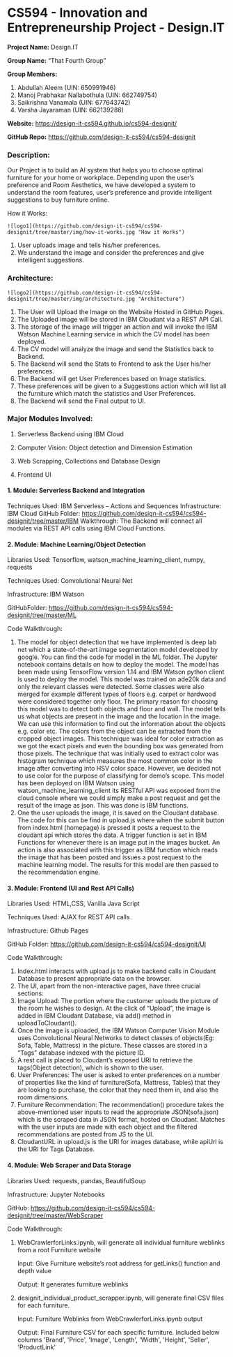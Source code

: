 # CS594 - Innovation and Entrepreneurship Project - Design.IT

__Project Name:__ Design.IT

__Group Name:__ “That Fourth Group”

__Group Members:__
1.	Abdullah Aleem (UIN: 650991946)
2.	Manoj Prabhakar Nallabothula (UIN: 662749754)
3.	Saikrishna Vanamala (UIN: 677643742)
4.	Varsha Jayaraman (UIN: 662139286)

__Website:__ https://design-it-cs594.github.io/cs594-designit/

__GitHub Repo:__ https://github.com/design-it-cs594/cs594-designit

### Description: 

Our Project is to build an AI system that helps you to choose optimal furniture for your home or workplace. Depending upon the user’s preference and Room Aesthetics, we have developed a system to understand the room features, user’s preference and provide intelligent suggestions to buy furniture online.

How it Works:
	
	![logo1](https://github.com/design-it-cs594/cs594-designit/tree/master/img/how-it-works.jpg "How it Works")

1.	User uploads image and tells his/her preferences.
2.	We understand the image and consider the preferences and give intelligent suggestions.


### Architecture:

	![logo2](https://github.com/design-it-cs594/cs594-designit/tree/master/img/architecture.jpg "Architecture")

1.	The User will Upload the Image on the Website Hosted in GitHub Pages.
2.	The Uploaded image will be stored in IBM Cloudant via a REST API Call.
3.	The storage of the image will trigger an action and will invoke the IBM Watson Machine Learning service in which the CV model has been deployed.
4.	The CV model will analyze the image and send the Statistics back to Backend.
5.	The Backend will send the Stats to Frontend to ask the User his/her preferences.
6.	The Backend will get User Preferences based on Image statistics.
7.	These preferences will be given to a Suggestions action which will list all the furniture which match the statistics and User Preferences.
8.	The Backend will send the Final output to UI. 


### Major Modules Involved: 

1.	Serverless Backend using IBM Cloud

2.	Computer Vision: Object detection and Dimension Estimation

3.	Web Scrapping, Collections and Database Design

4.	Frontend UI


#### 1.	Module: Serverless Backend and Integration
Techniques Used: IBM Serverless – Actions and Sequences
Infrastructure: IBM Cloud
GitHub Folder: https://github.com/design-it-cs594/cs594-designit/tree/master/IBM
Walkthrough:
The Backend will connect all modules via REST API calls using IBM Cloud Functions.

#### 2.	Module: Machine Learning/Object Detection
Libraries Used: Tensorflow, watson_machine_learning_client, numpy, requests

Techniques Used: Convolutional Neural Net 

Infrastructure: IBM Watson

GitHubFolder: https://github.com/design-it-cs594/cs594-designit/tree/master/ML 

Code Walkthrough:
1.	The model for object detection that we have implemented is deep lab net which a state-of-the-art image segmentation model developed by google. You can find the code for model in the ML folder. The Jupyter notebook contains details on how to deploy the model. The model has been made using TensorFlow version 1.14 and IBM Watson python client is used to deploy the model. This model was trained on ade20k data and only the relevant classes were detected. Some classes were also merged for example different types of floors e.g. carpet or hardwood were considered together only floor. The primary reason for choosing this model was to detect both objects and floor and wall. The model tells us what objects are present in the image and the location in the image. We can use this information to find out the information about the objects e.g. color etc. The colors from the object can be extracted from the cropped object images. This technique was ideal for color extraction as we got the exact pixels and even the bounding box was generated from those pixels. The technique that was initially used to extract color was histogram technique which measures the most common color in the image after converting into HSV color space. However, we decided not to use color for the purpose of classifying for demo’s scope. This model has been deployed on IBM Watson using watson_machine_learning_client its RESTful API was exposed from the cloud console where we could simply make a post request and get the result of the image as json. This was done is IBM functions.
2.	One the user uploads the image, it is saved on the Cloudant database. The code for this can be find in upload.js where when the submit button from index.html (homepage) is pressed it posts a request to the cloudant api which stores the data. A trigger function is set in IBM Functions for whenever there is an image put in the images bucket. An action is also associated with this trigger as IBM function which reads the image that has been posted and issues a post request to the machine learning model. The results for this model are then passed to the recommendation engine.

#### 3.	Module: Frontend (UI and Rest API Calls)           
Libraries Used: HTML,CSS, Vanilla Java Script           

Techniques Used: AJAX for REST API calls

Infrastructure: Github Pages

GitHub Folder: https://github.com/design-it-cs594/cs594-designit/UI

Code Walkthrough:
1.	Index.html interacts with upload.js to make backend calls in Cloudant Database to present appropriate data on the browser.
2.	The UI, apart from the non-interactive pages, have three crucial sections: 
3.	Image Upload: The portion where the customer uploads the picture of the room he wishes to design. At the click of “Upload”, the image is added in IBM Cloudant Database, via add() method in uploadToCloudant().
4.	Once the image is uploaded, the IBM Watson Computer Vision Module uses Convolutional Neural Networks to detect classes of objects(Eg: Sofa, Table, Mattress) in the picture. These classes are stored in a “Tags” database indexed with the picture ID.
5.	A rest call is placed to Cloudant’s exposed URI to retrieve the tags(Object detection), which is shown to the user.
6.	User Preferences: The user is asked to enter preferences on a number of properties like the kind of furniture(Sofa, Mattress, Tables) that they are looking to purchase, the color that they need them in, and also the room dimensions.
7.	Furniture Recommendation: The recommendation() procedure takes the above-mentioned user inputs to read the appropriate JSON(sofa.json) which is the scraped data in JSON format, hosted on Cloudant. Matches with the user inputs are made with each object and the filtered recommendations are posted from JS to the UI.
8.	CloudantURL in upload.js is the URI for images database, while apiUrl is the URI for Tags Database.


#### 4.	Module: Web Scraper and Data Storage
Libraries Used: requests, pandas, BeautifulSoup

Infrastructure: Jupyter Notebooks

GitHub: https://github.com/design-it-cs594/cs594-designit/tree/master/WebScraper

Code Walkthrough:
1. WebCrawlerforLinks.ipynb, will generate all individual furniture weblinks from a root Furniture website

	Input: Give Furniture website’s root address for getLinks() function and depth value
	
	Output: It generates furniture weblinks
2. designit_individual_product_scrapper.ipynb, will generate final CSV files for each furniture.

	Input: Furniture Weblinks from WebCrawlerforLinks.ipynb output
	
	Output:
	Final Furniture CSV for each specific furniture. Included below columns
	'Brand', 'Price', 'Image', 'Length', 'Width', 'Height', 'Seller', 'ProductLink'
